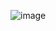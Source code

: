 ![image](https://user-images.githubusercontent.com/46314846/203804961-f0e86e2e-89bb-4568-b78f-781a938fc758.png)
